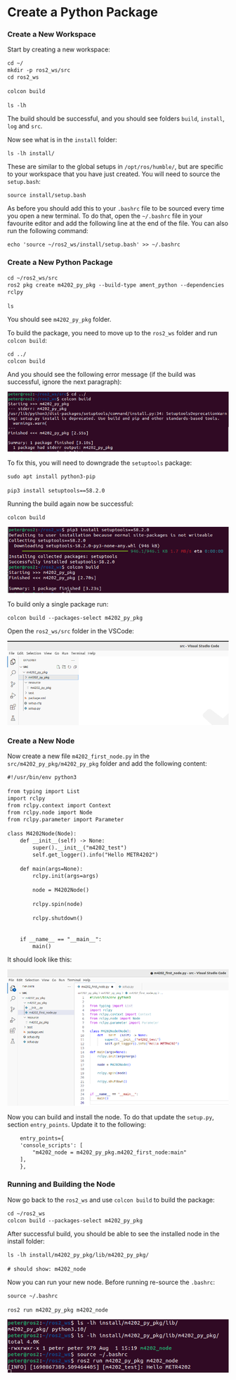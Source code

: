 # Create a Python Package

### Create a New Workspace

Start by creating a new workspace:

    cd ~/
    mkdir -p ros2_ws/src
    cd ros2_ws
    
    colcon build
    
    ls -lh

The build should be successful, and you should see folders `build`, `install`, `log` and `src`.

Now see what is in the `install` folder:
    
    ls -lh install/

These are similar to the global setups in `/opt/ros/humble/`, but are specific to your workspace that you have just created.
You will need to source the `setup.bash`:

    source install/setup.bash

As before you should add this to your `.bashrc` file to be sourced every time you open a new terminal. To do that, open the `~/.bashrc` file in your favourite editor and add the following line at the end of the file.
You can also run the following command:

    echo 'source ~/ros2_ws/install/setup.bash' >> ~/.bashrc

### Create a New Python Package

    cd ~/ros2_ws/src
    ros2 pkg create m4202_py_pkg --build-type ament_python --dependencies rclpy

    ls

You should see `m4202_py_pkg` folder.

To build the package, you need to move up to the `ros2_ws` folder and run `colcon build`:

    cd ../
    colcon build
    
And you should see the following error message (if the build was successful, ignore the next paragraph):

![Build Failed](resources/create_package_01.png)

To fix this, you will need to downgrade the `setuptools` package:

    sudo apt install python3-pip
    
    pip3 install setuptools==58.2.0
    
Running the build again now be successful:

    colcon build
    
![Build Successful](resources/create_package_02.png)

To build only a single package run:

    colcon build --packages-select m4202_py_pkg
    
Open the `ros2_ws/src` folder in the VSCode:

![VSCode](resources/create_package_03.png)

### Create a New Node

Now create a new file `m4202_first_node.py` in the `src/m4202_py_pkg/m4202_py_pkg` folder and add the following content:

    #!/usr/bin/env python3

    from typing import List
    import rclpy
    from rclpy.context import Context
    from rclpy.node import Node
    from rclpy.parameter import Parameter

    class M4202Node(Node):
        def __init__(self) -> None:
            super().__init__("m4202_test")
            self.get_logger().info("Hello METR4202")

        def main(args=None):
            rclpy.init(args=args)
    
            node = M4202Node()
    
            rclpy.spin(node)
    
            rclpy.shutdown()
    
    
        if __name__ == "__main__":
            main()
        
    
It should look like this:

![First node](resources/create_package_04.png)

Now you can build and install the node. To do that update the `setup.py`, section `entry_points`. Update it to the following:

        entry_points={
        'console_scripts': [
            "m4202_node = m4202_py_pkg.m4202_first_node:main"
        ],
        },
        
### Running and Building the Node

Now go back to the `ros2_ws` and use `colcon build` to build the package:

    cd ~/ros2_ws
    colcon build --packages-select m4202_py_pkg
    
After successful build, you should be able to see the installed node in the install folder:

    ls -lh install/m4202_py_pkg/lib/m4202_py_pkg/
    
    # should show: m4202_node
    
Now you can run your new node. Before running re-source the `.bashrc`:

    source ~/.bashrc
    
    ros2 run m4202_py_pkg m4202_node
    
    
![First node](resources/create_package_05.png)    





